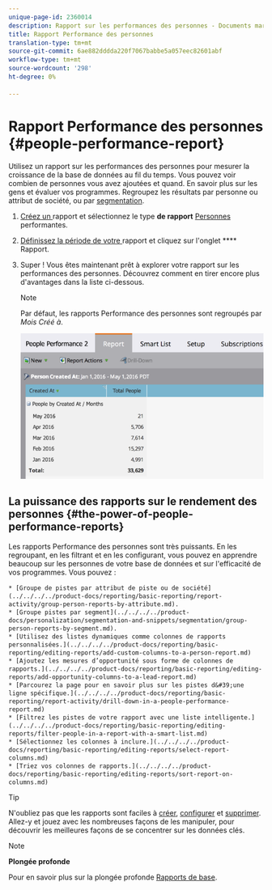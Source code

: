```yaml
---
unique-page-id: 2360014
description: Rapport sur les performances des personnes - Documents marketing - Documentation du produit
title: Rapport Performance des personnes
translation-type: tm+mt
source-git-commit: 6ae882dddda220f7067babbe5a057eec82601abf
workflow-type: tm+mt
source-wordcount: '298'
ht-degree: 0%

---
```



# Rapport Performance des personnes {#people-performance-report}

Utilisez un rapport sur les performances des personnes pour mesurer la croissance de la base de données au fil du temps. Vous pouvez voir combien de personnes vous avez ajoutées et quand. En savoir plus sur les gens et évaluer vos programmes. Regroupez les résultats par personne ou attribut de société, ou par [segmentation](../../../../product-docs/personalization/segmentation-and-snippets/segmentation/create-a-segmentation.md).

1. [Créez un ](../../../../product-docs/reporting/basic-reporting/creating-reports/create-a-report-in-a-program.md) rapport et sélectionnez le type **de rapport** [Personnes ](report-type-overview.md)performantes.
1. [Définissez la période de votre ](../../../../product-docs/reporting/basic-reporting/editing-reports/change-a-report-time-frame.md) rapport et cliquez sur l&#39;onglet  **** Rapport.
1. Super ! Vous êtes maintenant prêt à explorer votre rapport sur les performances des personnes. Découvrez comment en tirer encore plus d&#39;avantages dans la liste ci-dessous.

   >[!NOTE]
   >
   >Par défaut, les rapports Performance des personnes sont regroupés par *Mois Créé à*.

   ![](assets/one.png)

## La puissance des rapports sur le rendement des personnes {#the-power-of-people-performance-reports}

Les rapports Performance des personnes sont très puissants. En les regroupant, en les filtrant et en les configurant, vous pouvez en apprendre beaucoup sur les personnes de votre base de données et sur l&#39;efficacité de vos programmes.
Vous pouvez :

    * [Groupe de pistes par attribut de piste ou de société](../../../../product-docs/reporting/basic-reporting/report-activity/group-person-reports-by-attribute.md).
    * [Groupe pistes par segment](../../../../product-docs/personalization/segmentation-and-snippets/segmentation/group-person-reports-by-segment.md).
    * [Utilisez des listes dynamiques comme colonnes de rapports personnalisées.](../../../../product-docs/reporting/basic-reporting/editing-reports/add-custom-columns-to-a-person-report.md)
    * [Ajoutez les mesures d’opportunité sous forme de colonnes de rapports.](../../../../product-docs/reporting/basic-reporting/editing-reports/add-opportunity-columns-to-a-lead-report.md)
    * [Parcourez la page pour en savoir plus sur les pistes d&#39;une ligne spécifique.](../../../../product-docs/reporting/basic-reporting/report-activity/drill-down-in-a-people-performance-report.md)
    * [Filtrez les pistes de votre rapport avec une liste intelligente.](../../../../product-docs/reporting/basic-reporting/editing-reports/filter-people-in-a-report-with-a-smart-list.md)
    * [Sélectionnez les colonnes à inclure.](../../../../product-docs/reporting/basic-reporting/editing-reports/select-report-columns.md)
    * [Triez vos colonnes de rapports.](../../../../product-docs/reporting/basic-reporting/editing-reports/sort-report-on-columns.md)

>[!TIP]
>
>N&#39;oubliez pas que les rapports sont faciles à [créer](../../../../product-docs/reporting/basic-reporting/creating-reports/create-a-report-in-a-program.md), [configurer](https://docs.marketo.com/display/docs/basic+reporting) et [supprimer](../../../../product-docs/reporting/basic-reporting/report-activity/delete-a-report.md). Allez-y et jouez avec les nombreuses façons de les manipuler, pour découvrir les meilleures façons de se concentrer sur les données clés.

>[!NOTE]
>
>**Plongée profonde**
>
>
>Pour en savoir plus sur la plongée profonde [Rapports de base](https://docs.marketo.com/display/docs/basic+reporting).

